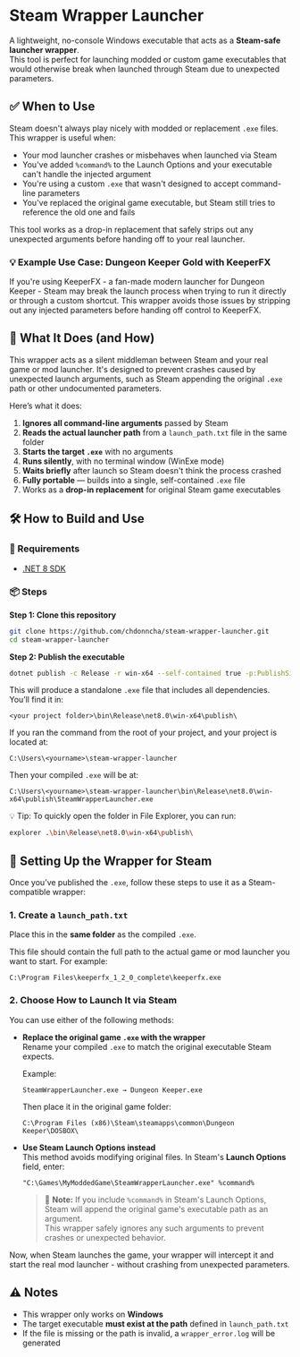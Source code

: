 ﻿# Steam Wrapper Launcher

A lightweight, no-console Windows executable that acts as a **Steam-safe launcher wrapper**.  
This tool is perfect for launching modded or custom game executables that would otherwise break when launched through Steam due to unexpected parameters.

## ✅ When to Use

Steam doesn't always play nicely with modded or replacement `.exe` files. This wrapper is useful when:

- Your mod launcher crashes or misbehaves when launched via Steam
- You've added `%command%` to the Launch Options and your executable can't handle the injected argument
- You're using a custom `.exe` that wasn't designed to accept command-line parameters
- You've replaced the original game executable, but Steam still tries to reference the old one and fails

This tool works as a drop-in replacement that safely strips out any unexpected arguments before handing off to your real launcher.

### 💡 Example Use Case: Dungeon Keeper Gold with KeeperFX
If you're using KeeperFX - a fan-made modern launcher for Dungeon Keeper - Steam may break the launch process when trying to run it directly or through a custom shortcut. This wrapper avoids those issues by stripping out any injected parameters before handing off control to KeeperFX.

## 🚀 What It Does (and How)

This wrapper acts as a silent middleman between Steam and your real game or mod launcher. It's designed to prevent crashes caused by unexpected launch arguments, such as Steam appending the original `.exe` path or other undocumented parameters.

Here’s what it does:

1. **Ignores all command-line arguments** passed by Steam
2. **Reads the actual launcher path** from a `launch_path.txt` file in the same folder
3. **Starts the target `.exe`** with no arguments
4. **Runs silently**, with no terminal window (WinExe mode)
5. **Waits briefly** after launch so Steam doesn't think the process crashed
6. **Fully portable** — builds into a single, self-contained `.exe` file
7. Works as a **drop-in replacement** for original Steam game executables


## 🛠️ How to Build and Use

### 🔧 Requirements

- [.NET 8 SDK](https://dotnet.microsoft.com/en-us/download/dotnet/8.0)

### 📦 Steps

**Step 1: Clone this repository**

```sh
git clone https://github.com/chdonncha/steam-wrapper-launcher.git
cd steam-wrapper-launcher
```

**Step 2: Publish the executable**

```sh
dotnet publish -c Release -r win-x64 --self-contained true -p:PublishSingleFile=true -p:IncludeNativeLibrariesForSelfExtract=true
```

This will produce a standalone `.exe` file that includes all dependencies. You’ll find it in:

```
<your project folder>\bin\Release\net8.0\win-x64\publish\
```

If you ran the command from the root of your project, and your project is located at:

```
C:\Users\<yourname>\steam-wrapper-launcher
```

Then your compiled `.exe` will be at:

```
C:\Users\<yourname>\steam-wrapper-launcher\bin\Release\net8.0\win-x64\publish\SteamWrapperLauncher.exe
```

💡 Tip: To quickly open the folder in File Explorer, you can run:

```sh
explorer .\bin\Release\net8.0\win-x64\publish\
```


## 🧩 Setting Up the Wrapper for Steam

Once you’ve published the `.exe`, follow these steps to use it as a Steam-compatible wrapper:

### 1. Create a `launch_path.txt`

Place this in the **same folder** as the compiled `.exe`.

This file should contain the full path to the actual game or mod launcher you want to start. For example:

```
C:\Program Files\keeperfx_1_2_0_complete\keeperfx.exe
```

### 2. Choose How to Launch It via Steam

You can use either of the following methods:

- **Replace the original game `.exe` with the wrapper**  
  Rename your compiled `.exe` to match the original executable Steam expects.

  Example:

  ```
  SteamWrapperLauncher.exe → Dungeon Keeper.exe
  ```

  Then place it in the original game folder:

  ```
  C:\Program Files (x86)\Steam\steamapps\common\Dungeon Keeper\DOSBOX\
  ```

- **Use Steam Launch Options instead**  
  This method avoids modifying original files. In Steam's **Launch Options** field, enter:

  ```
  "C:\Games\MyModdedGame\SteamWrapperLauncher.exe" %command%
  ```

  > 🔎 **Note:** If you include `%command%` in Steam's Launch Options, Steam will append the original game's executable path as an argument.  
  > This wrapper safely ignores any such arguments to prevent crashes or unexpected behavior.

Now, when Steam launches the game, your wrapper will intercept it and start the real mod launcher - without crashing from unexpected parameters.

## ⚠️ Notes

- This wrapper only works on **Windows**
- The target executable **must exist at the path** defined in `launch_path.txt`
- If the file is missing or the path is invalid, a `wrapper_error.log` will be generated